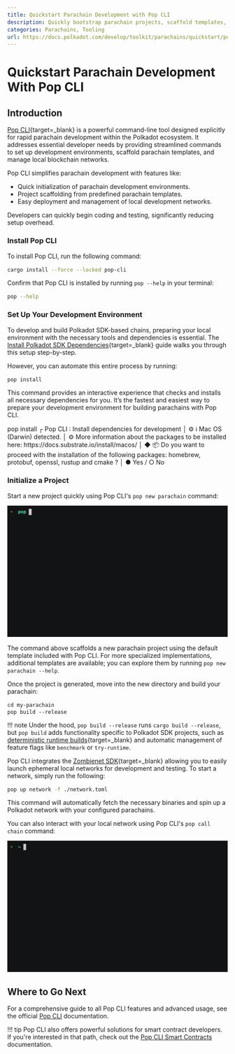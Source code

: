 ```yaml
---
title: Quickstart Parachain Development with Pop CLI
description: Quickly bootstrap parachain projects, scaffold templates, deploy local networks, and streamline development workflows using Pop CLI.
categories: Parachains, Tooling
url: https://docs.polkadot.com/develop/toolkit/parachains/quickstart/pop-cli/
---
```


# Quickstart Parachain Development With Pop CLI

## Introduction

[Pop CLI](https://onpop.io/cli/){target=\_blank} is a powerful command-line tool designed explicitly for rapid parachain development within the Polkadot ecosystem. It addresses essential developer needs by providing streamlined commands to set up development environments, scaffold parachain templates, and manage local blockchain networks.

Pop CLI simplifies parachain development with features like:

- Quick initialization of parachain development environments.
- Project scaffolding from predefined parachain templates.
- Easy deployment and management of local development networks.

Developers can quickly begin coding and testing, significantly reducing setup overhead.

### Install Pop CLI

To install Pop CLI, run the following command:

```bash
cargo install --force --locked pop-cli
```

Confirm that Pop CLI is installed by running `pop --help` in your terminal:

```bash
pop --help
```

### Set Up Your Development Environment

To develop and build Polkadot SDK-based chains, preparing your local environment with the necessary tools and dependencies is essential. The [Install Polkadot SDK Dependencies](/parachains/install-polkadot-sdk/){target=\_blank} guide walks you through this setup step-by-step.

However, you can automate this entire process by running:

```bash
pop install
```

This command provides an interactive experience that checks and installs all necessary dependencies for you. It’s the fastest and easiest way to prepare your development environment for building parachains with Pop CLI.

<div id="termynal" data-termynal>
  <span data-ty="input"><span class="file-path"></span>pop install</span>
  <span data-ty>┌ Pop CLI : Install dependencies for development</span>
  <span data-ty>│ </span>
  <span data-ty></span>
  <span data-ty>⚙ ℹ️ Mac OS (Darwin) detected.</span>
  <span data-ty>│ </span>
  <span data-ty>⚙ More information about the packages to be installed here: https://docs.substrate.io/install/macos/</span>
  <span data-ty>│ </span>
  <span data-ty>◆ 📦 Do you want to proceed with the installation of the following packages: homebrew, protobuf, openssl, rustup and cmake ?</span>
  <span data-ty>│ ● Yes / ○ No </span>
</div>

### Initialize a Project

Start a new project quickly using Pop CLI's `pop new parachain` command:

<div id="termynal" data-termynal>
  <img src="/images/develop/toolkit/parachains/quickstart/pop-new.gif" alt="pop new" style="max-width: 100%" />
</div>

The command above scaffolds a new parachain project using the default template included with Pop CLI. For more specialized implementations, additional templates are available; you can explore them by running `pop new parachain --help`.

Once the project is generated, move into the new directory and build your parachain:

```
cd my-parachain
pop build --release
```

!!! note
    Under the hood, `pop build --release` runs `cargo build --release`, but `pop build` adds functionality specific to Polkadot SDK projects, such as [deterministic runtime builds](/develop/parachains/deployment/build-deterministic-runtime/){target=\_blank} and automatic management of feature flags like `benchmark` or `try-runtime`.

Pop CLI integrates the [Zombienet SDK](https://github.com/paritytech/zombienet-sdk){target=\_blank} allowing you to easily launch ephemeral local networks for development and testing. To start a network, simply run the following:

```bash
pop up network -f ./network.toml
```

This command will automatically fetch the necessary binaries and spin up a Polkadot network with your configured parachains.

You can also interact with your local network using Pop CLI's `pop call chain` command:

<div id="termynal" data-termynal>
  <img src="/images/develop/toolkit/parachains/quickstart/call-chain.gif" alt="pop call" style="max-width: 100%" />
</div>

## Where to Go Next

For a comprehensive guide to all Pop CLI features and advanced usage, see the official [Pop CLI](https://learn.onpop.io/appchains) documentation.

!!! tip
    Pop CLI also offers powerful solutions for smart contract developers. If you're interested in that path, check out the [Pop CLI Smart Contracts](https://learn.onpop.io/contracts) documentation.
